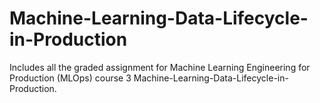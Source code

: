 # Machine-Learning-Data-Lifecycle-in-Production

Includes all the graded assignment for Machine Learning Engineering for Production (MLOps) course 3 Machine-Learning-Data-Lifecycle-in-Production.
